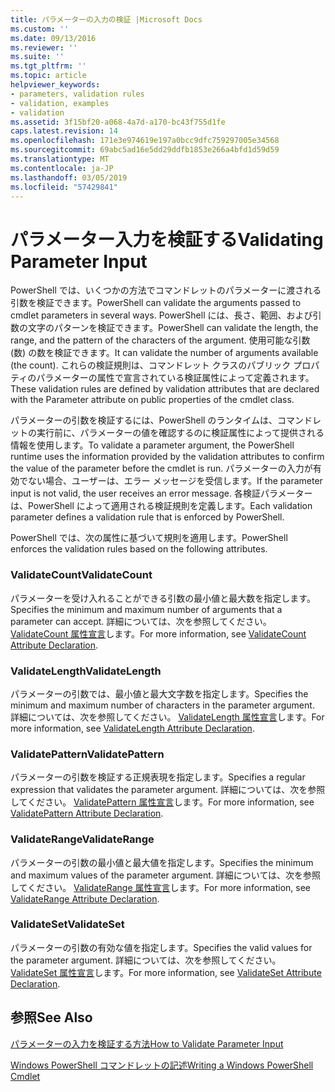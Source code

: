 ```yaml
---
title: パラメーターの入力の検証 |Microsoft Docs
ms.custom: ''
ms.date: 09/13/2016
ms.reviewer: ''
ms.suite: ''
ms.tgt_pltfrm: ''
ms.topic: article
helpviewer_keywords:
- parameters, validation rules
- validation, examples
- validation
ms.assetid: 3f15bf20-a068-4a7d-a170-bc43f755d1fe
caps.latest.revision: 14
ms.openlocfilehash: 171e3e974619e197a0bcc9dfc759297005e34568
ms.sourcegitcommit: 69abc5ad16e5dd29ddfb1853e266a4bfd1d59d59
ms.translationtype: MT
ms.contentlocale: ja-JP
ms.lasthandoff: 03/05/2019
ms.locfileid: "57429841"
---
```

# <a name="validating-parameter-input"></a><span data-ttu-id="4d27a-102">パラメーター入力を検証する</span><span class="sxs-lookup"><span data-stu-id="4d27a-102">Validating Parameter Input</span></span>

<span data-ttu-id="4d27a-103">PowerShell では、いくつかの方法でコマンドレットのパラメーターに渡される引数を検証できます。</span><span class="sxs-lookup"><span data-stu-id="4d27a-103">PowerShell can validate the arguments passed to cmdlet parameters in several ways.</span></span>
<span data-ttu-id="4d27a-104">PowerShell には、長さ、範囲、および引数の文字のパターンを検証できます。</span><span class="sxs-lookup"><span data-stu-id="4d27a-104">PowerShell can validate the length, the range, and the pattern of the characters of the argument.</span></span>
<span data-ttu-id="4d27a-105">使用可能な引数 (数) の数を検証できます。</span><span class="sxs-lookup"><span data-stu-id="4d27a-105">It can validate the number of arguments available (the count).</span></span>
<span data-ttu-id="4d27a-106">これらの検証規則は、コマンドレット クラスのパブリック プロパティのパラメーターの属性で宣言されている検証属性によって定義されます。</span><span class="sxs-lookup"><span data-stu-id="4d27a-106">These validation rules are defined by validation attributes that are declared with the Parameter attribute on public properties of the cmdlet class.</span></span>

<span data-ttu-id="4d27a-107">パラメーターの引数を検証するには、PowerShell のランタイムは、コマンドレットの実行前に、パラメーターの値を確認するのに検証属性によって提供される情報を使用します。</span><span class="sxs-lookup"><span data-stu-id="4d27a-107">To validate a parameter argument, the PowerShell runtime uses the information provided by the validation attributes to confirm the value of the parameter before the cmdlet is run.</span></span>
<span data-ttu-id="4d27a-108">パラメーターの入力が有効でない場合、ユーザーは、エラー メッセージを受信します。</span><span class="sxs-lookup"><span data-stu-id="4d27a-108">If the parameter input is not valid, the user receives an error message.</span></span>
<span data-ttu-id="4d27a-109">各検証パラメーターは、PowerShell によって適用される検証規則を定義します。</span><span class="sxs-lookup"><span data-stu-id="4d27a-109">Each validation parameter defines a validation rule that is enforced by PowerShell.</span></span>

<span data-ttu-id="4d27a-110">PowerShell では、次の属性に基づいて規則を適用します。</span><span class="sxs-lookup"><span data-stu-id="4d27a-110">PowerShell enforces the validation rules based on the following attributes.</span></span>

### <a name="validatecount"></a><span data-ttu-id="4d27a-111">ValidateCount</span><span class="sxs-lookup"><span data-stu-id="4d27a-111">ValidateCount</span></span>

<span data-ttu-id="4d27a-112">パラメーターを受け入れることができる引数の最小値と最大数を指定します。</span><span class="sxs-lookup"><span data-stu-id="4d27a-112">Specifies the minimum and maximum number of arguments that a parameter can accept.</span></span>
<span data-ttu-id="4d27a-113">詳細については、次を参照してください。 [ValidateCount 属性宣言](./validatecount-attribute-declaration.md)します。</span><span class="sxs-lookup"><span data-stu-id="4d27a-113">For more information, see [ValidateCount Attribute Declaration](./validatecount-attribute-declaration.md).</span></span>

### <a name="validatelength"></a><span data-ttu-id="4d27a-114">ValidateLength</span><span class="sxs-lookup"><span data-stu-id="4d27a-114">ValidateLength</span></span>

<span data-ttu-id="4d27a-115">パラメーターの引数では、最小値と最大文字数を指定します。</span><span class="sxs-lookup"><span data-stu-id="4d27a-115">Specifies the minimum and maximum number of characters in the parameter argument.</span></span>
<span data-ttu-id="4d27a-116">詳細については、次を参照してください。 [ValidateLength 属性宣言](./validatelength-attribute-declaration.md)します。</span><span class="sxs-lookup"><span data-stu-id="4d27a-116">For more information, see [ValidateLength Attribute Declaration](./validatelength-attribute-declaration.md).</span></span>

### <a name="validatepattern"></a><span data-ttu-id="4d27a-117">ValidatePattern</span><span class="sxs-lookup"><span data-stu-id="4d27a-117">ValidatePattern</span></span>

<span data-ttu-id="4d27a-118">パラメーターの引数を検証する正規表現を指定します。</span><span class="sxs-lookup"><span data-stu-id="4d27a-118">Specifies a regular expression that validates the parameter argument.</span></span>
<span data-ttu-id="4d27a-119">詳細については、次を参照してください。 [ValidatePattern 属性宣言](./validatepattern-attribute-declaration.md)します。</span><span class="sxs-lookup"><span data-stu-id="4d27a-119">For more information, see [ValidatePattern Attribute Declaration](./validatepattern-attribute-declaration.md).</span></span>

### <a name="validaterange"></a><span data-ttu-id="4d27a-120">ValidateRange</span><span class="sxs-lookup"><span data-stu-id="4d27a-120">ValidateRange</span></span>

<span data-ttu-id="4d27a-121">パラメーターの引数の最小値と最大値を指定します。</span><span class="sxs-lookup"><span data-stu-id="4d27a-121">Specifies the minimum and maximum values of the parameter argument.</span></span>
<span data-ttu-id="4d27a-122">詳細については、次を参照してください。 [ValidateRange 属性宣言](./validaterange-attribute-declaration.md)します。</span><span class="sxs-lookup"><span data-stu-id="4d27a-122">For more information, see [ValidateRange Attribute Declaration](./validaterange-attribute-declaration.md).</span></span>

### <a name="validateset"></a><span data-ttu-id="4d27a-123">ValidateSet</span><span class="sxs-lookup"><span data-stu-id="4d27a-123">ValidateSet</span></span>

<span data-ttu-id="4d27a-124">パラメーターの引数の有効な値を指定します。</span><span class="sxs-lookup"><span data-stu-id="4d27a-124">Specifies the valid values for the parameter argument.</span></span>
<span data-ttu-id="4d27a-125">詳細については、次を参照してください。 [ValidateSet 属性宣言](./validateset-attribute-declaration.md)します。</span><span class="sxs-lookup"><span data-stu-id="4d27a-125">For more information, see [ValidateSet Attribute Declaration](./validateset-attribute-declaration.md).</span></span>

## <a name="see-also"></a><span data-ttu-id="4d27a-126">参照</span><span class="sxs-lookup"><span data-stu-id="4d27a-126">See Also</span></span>

[<span data-ttu-id="4d27a-127">パラメーターの入力を検証する方法</span><span class="sxs-lookup"><span data-stu-id="4d27a-127">How to Validate Parameter Input</span></span>](./how-to-validate-parameter-input.md)

[<span data-ttu-id="4d27a-128">Windows PowerShell コマンドレットの記述</span><span class="sxs-lookup"><span data-stu-id="4d27a-128">Writing a Windows PowerShell Cmdlet</span></span>](./writing-a-windows-powershell-cmdlet.md)
